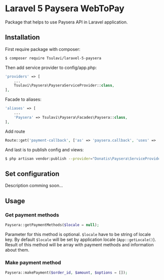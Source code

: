 # Laravel 5 Paysera WebToPay
Package that helps to use Paysera API in Laravel application.

## Installation
First require package with composer:
```sh
$ composer require Tsulavi/laravel-5-paysera
```
Then add service provider to config/app.php:
```php
'providers' => [
    ...
    Tsulavi\Paysera\PayseraServiceProvider::class,
],
```
Facade to aliases:
```php
'aliases' => [
    ...
    'Paysera' => Tsulavi\Paysera\Facades\Paysera::class,
],
```
Add route
```php
Route::get('payment-callback', ['as' => 'paysera.callback', 'uses' => 'OrderController@callback']);
```
And last is to publish config and views:
```sh
$ php artisan vendor:publish --provider="Donatis\Paysera\ServiceProvider"
```

## Set configuration
Description comming soon...

## Usage

### Get payment methods
```php
Paysera::getPaymentMethods($locale = null);
```
Parameter for this method is optional. `$locale` have to be string of locale key.
By default `$locale` will be set by application locale (`App::getLocale()`). Result of this method will be 
 array with payment methods and information about them.
 ### Make payment method
```php
Paysera::makePayment($order_id, $amount, $options = []);
```
